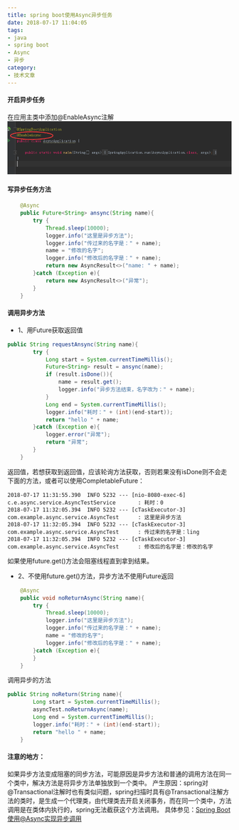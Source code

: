 ```yaml
---
title: spring boot使用Async异步任务
date: 2018-07-17 11:04:05
tags:
- java
- spring boot
- Async
- 异步
category:
- 技术文章
---
```


#### 开启异步任务

在应用主类中添加@EnableAsync注解
![在应用主类中添加注解](https://raw.githubusercontent.com/lgsdaredevil/newblog/resource-newblog/source/favicons/article/QQ20180717111459.png)


#### 写异步任务方法
```java
	@Async
    public Future<String> ansync(String name){
        try {
            Thread.sleep(10000);
            logger.info("这里是异步方法");
            logger.info("传过来的名字是：" + name);
            name = "修改的名字";
            logger.info("修改后的名字是：" + name);
            return new AsyncResult<>("name: " + name);
        }catch (Exception e){
            return new AsyncResult<>("异常");
        }
    }
```
#### 调用异步方法
* 1、用Future获取返回值
```java
public String requestAnsync(String name){
        try {
            Long start = System.currentTimeMillis();
            Future<String> result = ansync(name);
            if (result.isDone()){
                name = result.get();
                logger.info("异步方法结束，名字改为：" + name);
            }
            Long end = System.currentTimeMillis();
            logger.info("耗时：" + (int)(end-start));
            return "hello " + name;
        }catch (Exception e){
            logger.error("异常");
            return "异常";
        }
    }
```
返回值，若想获取到返回值，应该轮询方法获取，否则若果没有isDone则不会走下面的方法，或者可以使用CompletableFuture：
```
2018-07-17 11:31:55.390  INFO 5232 --- [nio-8080-exec-6] c.e.async.service.AsyncTestService       : 耗时：0
2018-07-17 11:32:05.394  INFO 5232 --- [cTaskExecutor-3] com.example.async.service.AsyncTest      : 这里是异步方法
2018-07-17 11:32:05.394  INFO 5232 --- [cTaskExecutor-3] com.example.async.service.AsyncTest      : 传过来的名字是：ling
2018-07-17 11:32:05.394  INFO 5232 --- [cTaskExecutor-3] com.example.async.service.AsyncTest      : 修改后的名字是：修改的名字
```

如果使用future.get()方法会阻塞线程直到拿到结果。
* 2、不使用future.get()方法，异步方法不使用Future返回
```java
    @Async
    public void noReturnAsync(String name){
        try {
            Thread.sleep(10000);
            logger.info("这里是异步方法");
            logger.info("传过来的名字是：" + name);
            name = "修改的名字";
            logger.info("修改后的名字是：" + name);
        }catch (Exception e){
        }
    }
```
调用异步的方法
```java
public String noReturn(String name){
        Long start = System.currentTimeMillis();
        asyncTest.noReturnAsync(name);
        Long end = System.currentTimeMillis();
        logger.info("耗时：" + (int)(end-start));
        return "hello " + name;
    }
```

#### 注意的地方：
如果异步方法变成阻塞的同步方法，可能原因是异步方法和普通的调用方法在同一个类中，解决方法是将异步方法单独放到一个类中。
产生原因：spring对@Transactional注解时也有类似问题，spring扫描时具有@Transactional注解方法的类时，是生成一个代理类，由代理类去开启关闭事务，而在同一个类中，方法调用是在类体内执行的，spring无法截获这个方法调用。
具体参见：[Spring Boot使用@Async实现异步调用](https://www.cnblogs.com/shihaiming/p/7825204.html)




